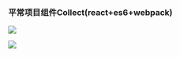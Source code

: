 ### 平常项目组件Collect(react+es6+webpack)

![](https://i.imgur.com/pW5uZHU.jpg)

![](https://i.imgur.com/ArU3NcR.png)